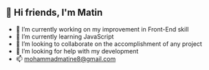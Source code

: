 ## 👋 Hi friends, I'm Matin
-  🔭 I’m currently working on my improvement in Front-End skill
- 🌱 I’m currently learning JavaScript 
- 👯 I’m looking to collaborate on the accomplishment of any project
- 🤔 I’m looking for help with my development
- 📫 mohammadmatine8@gmail.com
  
